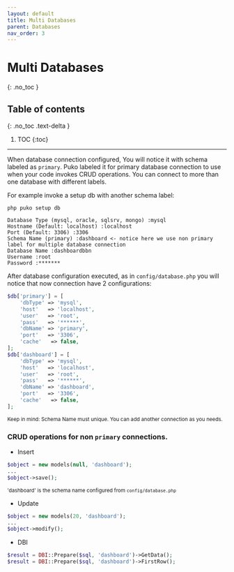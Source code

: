 ```yaml
---
layout: default
title: Multi Databases
parent: Databases
nav_order: 3
---
```


# Multi Databases
{: .no_toc }

## Table of contents
{: .no_toc .text-delta }

1. TOC
{:toc}

---
When database connection configured, You will notice it with schema labeled as `primary`. 
Puko labeled it for primary database connection to use when your code invokes CRUD operations.
You can connect to more than one database with different labels.

For example invoke a setup db with another schema label:

`php puko setup db`

```
Database Type (mysql, oracle, sqlsrv, mongo) :mysql
Hostname (Default: localhost) :localhost
Port (Default: 3306) :3306
Schema Name (primary) :dashboard <- notice here we use non primary label for multiple database connection
Database Name :dashboardbbn
Username :root
Password :*******
```
After database configuration executed, as in `config/database.php` you will notice that now connection
have 2 configurations:

```php
$db['primary'] = [
    'dbType' => 'mysql',
    'host'   => 'localhost',
    'user'   => 'root',
    'pass'   => '******',
    'dbName' => 'primary',
    'port'   => '3306',
    'cache'   => false,
];
$db['dashboard'] = [
    'dbType' => 'mysql',
    'host'   => 'localhost',
    'user'   => 'root',
    'pass'   => '******',
    'dbName' => 'dashboard',
    'port'   => '3306',
    'cache'   => false,
];
```

<small>Keep in mind: Schema Name must unique. You can add another connection as you needs.</small>

### CRUD operations for non `primary` connections.

* Insert

```php
$object = new models(null, 'dashboard');
...
$object->save();
```

<small>'dashboard' is the schema name configured from `config/database.php`</small>

* Update

```php
$object = new models(20, 'dashboard');
...
$object->modify();
```

* DBI

```php
$result = DBI::Prepare($sql, 'dashboard')->GetData();
$result = DBI::Prepare($sql, 'dashboard')->FirstRow();
```